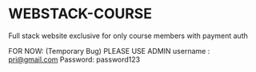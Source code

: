 # WEBSTACK-COURSE
Full stack website exclusive for only course members with payment auth

FOR NOW: (Temporary Bug)
PLEASE USE ADMIN username : pri@gmail.com
Password: password123


